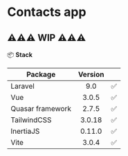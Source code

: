 

# **Contacts app**

## ⚠️⚠️⚠️ WIP ⚠️⚠️⚠️

📦 **Stack** 

| Package        | Version           |   |
| ------------- |:-------------:| -----:|
| Laravel      | 9.0 | ✅ |
| Vue      | 3.0.5      |   ✅|
| Quasar framework | 2.7.5      |   ✅ |
| TailwindCSS | 3.0.18      |   ✅ |
| InertiaJS | 0.11.0      |   ✅ |
| Vite | 3.0.4      |   ✅ |
